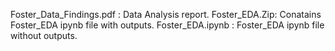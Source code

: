 Foster_Data_Findings.pdf : Data Analysis report.
Foster_EDA.Zip: Conatains Foster_EDA ipynb file with outputs.
Foster_EDA.ipynb : Foster_EDA ipynb file without outputs.
